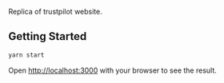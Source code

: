 Replica of trustpilot website.

## Getting Started

```bash
yarn start
```

Open [http://localhost:3000](http://localhost:3000) with your browser to see the result.
